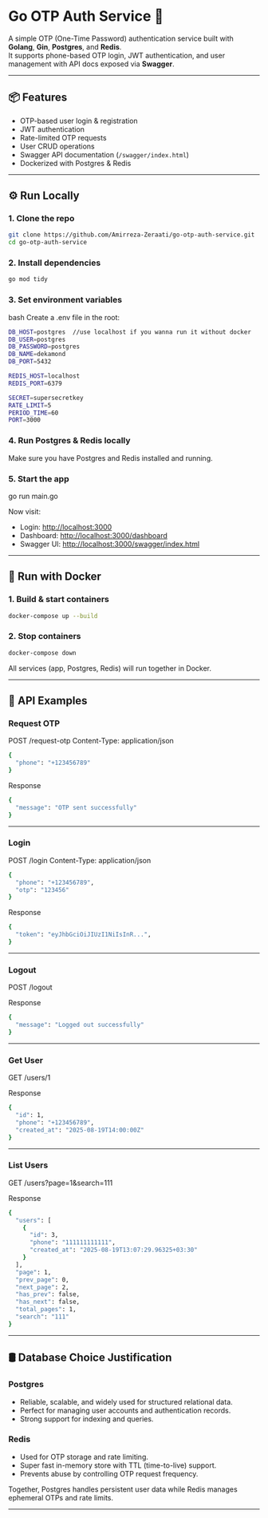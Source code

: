 # Go OTP Auth Service 🔑

A simple OTP (One-Time Password) authentication service built with **Golang**, **Gin**, **Postgres**, and **Redis**.  
It supports phone-based OTP login, JWT authentication, and user management with API docs exposed via **Swagger**.

---

## 📦 Features
- OTP-based user login & registration
- JWT authentication
- Rate-limited OTP requests
- User CRUD operations
- Swagger API documentation (`/swagger/index.html`)
- Dockerized with Postgres & Redis

---

## ⚙️ Run Locally

### 1. Clone the repo
```bash
git clone https://github.com/Amirreza-Zeraati/go-otp-auth-service.git
cd go-otp-auth-service
```
### 2. Install dependencies
```bash
go mod tidy
```
### 3. Set environment variables
bash
Create a .env file in the root:
```bash
DB_HOST=postgres  //use localhost if you wanna run it without docker
DB_USER=postgres
DB_PASSWORD=postgres
DB_NAME=dekamond
DB_PORT=5432

REDIS_HOST=localhost
REDIS_PORT=6379

SECRET=supersecretkey
RATE_LIMIT=5
PERIOD_TIME=60
PORT=3000
```

### 4. Run Postgres & Redis locally

Make sure you have Postgres and Redis installed and running.

### 5. Start the app

go run main.go

Now visit:
* Login: [http://localhost:3000](http://localhost:3000)
* Dashboard: [http://localhost:3000/dashboard](http://localhost:3000/dashboard)
* Swagger UI: [http://localhost:3000/swagger/index.html](http://localhost:3000/swagger/index.html)

---

## 🐳 Run with Docker

### 1. Build & start containers
```bash
docker-compose up --build
```
### 2. Stop containers
```bash
docker-compose down
```
All services (app, Postgres, Redis) will run together in Docker.

---

## 📖 API Examples

### Request OTP

POST /request-otp
Content-Type: application/json
```bash
{
  "phone": "+123456789"
}
```
Response
```bash
{
  "message": "OTP sent successfully"
}
```
---

### Login

POST /login
Content-Type: application/json
```bash
{
  "phone": "+123456789",
  "otp": "123456"
}
```
Response
```bash
{
  "token": "eyJhbGciOiJIUzI1NiIsInR...",
}
```
---

### Logout

POST /logout

Response
```bash
{
  "message": "Logged out successfully"
}
```
---

### Get User

GET /users/1

Response
```bash
{
  "id": 1,
  "phone": "+123456789",
  "created_at": "2025-08-19T14:00:00Z"
}
```
---

### List Users

GET /users?page=1&search=111

Response
```bash
{
  "users": [
    {
      "id": 3,
      "phone": "111111111111",
      "created_at": "2025-08-19T13:07:29.96325+03:30"
    }
  ],
  "page": 1,
  "prev_page": 0,
  "next_page": 2,
  "has_prev": false,
  "has_next": false,
  "total_pages": 1,
  "search": "111"
}
```
---

## 🛢 Database Choice Justification

### Postgres

* Reliable, scalable, and widely used for structured relational data.
* Perfect for managing user accounts and authentication records.
* Strong support for indexing and queries.

### Redis

* Used for OTP storage and rate limiting.
* Super fast in-memory store with TTL (time-to-live) support.
* Prevents abuse by controlling OTP request frequency.

Together, Postgres handles persistent user data while Redis manages ephemeral OTPs and rate limits.

---
